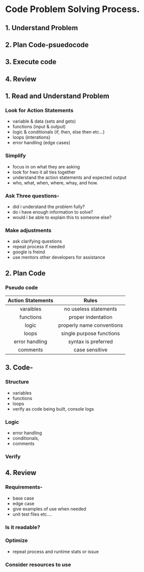 # Code Problem Solving Process.
## 1. Understand Problem
## 2. Plan Code-psuedocode
## 3. Execute code
## 4. Review

## 1. Read and Understand Problem
 ###  Look for Action Statements
* variable & data (sets and gets)
*  functions (input & output)
*  logic & conditionals (if, then, else then etc...)
* loops (interations)
*  error handling (edge cases)
### Simplify
* focus in on what they are asking
* look for hwo it all ties together
*  understand the action statements and expected output
*  who, what, when, where, whay, and how.
### Ask Three questions-
* did i understand the problem fully?
*  do i have enough information to solve?
*  would i be able to explain this to someone else?
### Make adjustments
* ask clarifying questions
* repeat process if needed
* google is freind
* use mentors other developers for assistance
## 2.  Plan Code
### Pseudo code

| Action Statements | Rules |
| :---: | :---: |
|varaibles | no useless statements |
|functions | proper indentation|
|logic | properly name conventions|
| loops| single purpose functions|
| error handling| syntax is preferred|
| comments| case sensitive |


## 3. Code- 
 ### Structure  
* variables
* functions
* loops
*  verify as code being built, console logs
### Logic  
* error handling 
* conditionals, 
* comments
### Verify

## 4. Review
### Requirements- 
* base case 
* edge case  
* give examples of use when needed 
* unit test files etc....

### Is it readable? 
### Optimize
* repeat process and runtime stats or issue


### Consider resources to use
